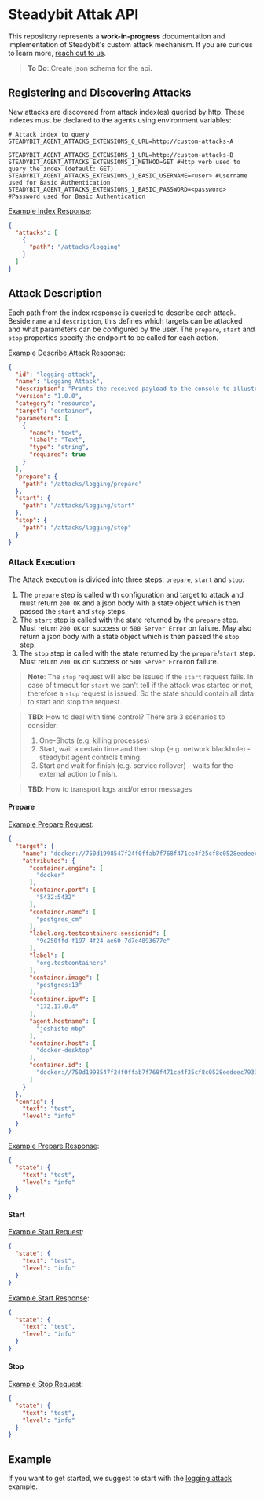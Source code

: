# Steadybit Attak API

This repository represents a **work-in-progress** documentation and implementation of Steadybit's custom attack mechanism. If you are curious to learn more,
[reach out to us](https://www.steadybit.com/contact).

> **To Do**: Create json schema for the api.

## Registering and Discovering Attacks

New attacks are discovered from attack index(es) queried by http. These indexes must be declared to the agents using environment variables:

```shell
# Attack index to query
STEADYBIT_AGENT_ATTACKS_EXTENSIONS_0_URL=http://custom-attacks-A

STEADYBIT_AGENT_ATTACKS_EXTENSIONS_1_URL=http://custom-attacks-B
STEADYBIT_AGENT_ATTACKS_EXTENSIONS_1_METHOD=GET #Http verb used to query the index (default: GET)
STEADYBIT_AGENT_ATTACKS_EXTENSIONS_1_BASIC_USERNAME=<user> #Username used for Basic Authentication  
STEADYBIT_AGENT_ATTACKS_EXTENSIONS_1_BASIC_PASSWORD=<password> #Password used for Basic Authentication
```

[Example Index Response](./typescript-api/api.d.ts#L11):

```json
{
  "attacks": [
    {
      "path": "/attacks/logging"
    }
  ]
}
```

## Attack Description

Each path from the index response is queried to describe each attack. Beside `name` and `description`, this defines which targets can be attacked and what
parameters can be configured by the user. The `prepare`, `start` and `stop` properties specify the endpoint to be called for each action.

[Example Describe Attack Response](./typescript-api/api.d.ts#L15):

```json
{
  "id": "logging-attack",
  "name": "Logging Attack",
  "description": "Prints the received payload to the console to illustrate the custom attack API.",
  "version": "1.0.0",
  "category": "resource",
  "target": "container",
  "parameters": [
    {
      "name": "text",
      "label": "Text",
      "type": "string",
      "required": true
    }
  ],
  "prepare": {
    "path": "/attacks/logging/prepare"
  },
  "start": {
    "path": "/attacks/logging/start"
  },
  "stop": {
    "path": "/attacks/logging/stop"
  }
}
```

### Attack Execution

The Attack execution is divided into three steps: `prepare`, `start` and `stop`:

1) The `prepare` step is called with configuration and target to attack and must return `200 OK` and a json body with a state object which is then passed
   the `start` and `stop` steps.
2) The `start` step is called with the state returned by the `prepare` step. Must return `200 OK` on success or `500 Server Error` on failure. May also return a
   json body with a state object which is then passed the `stop` step.
3) The `stop` step is called with the state returned by the `prepare`/`start` step. Must return `200 OK` on success or `500 Server Error`on failure.

> **Note**: The `stop` request will also be issued if the `start` request fails. In case of timeout for `start` we can't tell if the attack was started or not, therefore a `stop` request is issued. So the state should contain all data to start and stop the request.

> **TBD**: How to deal with time control? There are 3 scenarios to consider:
> 1. One-Shots (e.g. killing processes)
> 2. Start, wait a certain time and then stop (e.g. network blackhole) - steadybit agent controls timing.
> 2. Start and wait for finish (e.g. service rollover) - waits for the external action to finish.

> **TBD**: How to transport logs and/or error messages

#### Prepare

[Example Prepare Request](./typescript-api/api.d.ts#L65):

```json
{
  "target": {
    "name": "docker://750d1998547f24f0ffab7f768f471ce4f25cf8c0528eedeec79338fdf88e29fb",
    "attributes": {
      "container.engine": [
        "docker"
      ],
      "container.port": [
        "5432:5432"
      ],
      "container.name": [
        "postgres_cm"
      ],
      "label.org.testcontainers.sessionid": [
        "9c250ffd-f197-4f24-ae60-7d7e4893677e"
      ],
      "label": [
        "org.testcontainers"
      ],
      "container.image": [
        "postgres:13"
      ],
      "container.ipv4": [
        "172.17.0.4"
      ],
      "agent.hostname": [
        "joshiste-mbp"
      ],
      "container.host": [
        "docker-desktop"
      ],
      "container.id": [
        "docker://750d1998547f24f0ffab7f768f471ce4f25cf8c0528eedeec79338fdf88e29fb"
      ]
    }
  },
  "config": {
    "text": "test",
    "level": "info"
  }
}

```

[Example Prepare Response](./typescript-api/api.d.ts#L73):

```json
{
  "state": {
    "text": "test",
    "level": "info"
  }
}
```

#### Start

[Example Start Request](./typescript-api/api.d.ts#L77):

```json
{
  "state": {
    "text": "test",
    "level": "info"
  }
}
```

[Example Start Response](./typescript-api/api.d.ts#L81):

```json
{
  "state": {
    "text": "test",
    "level": "info"
  }
}
```

#### Stop

[Example Stop Request](./typescript-api/api.d.ts#L85):

```json
{
  "state": {
    "text": "test",
    "level": "info"
  }
}
```

## Example

If you want to get started, we suggest to start with the [logging attack](https://github.com/steadybit/custom-attacks/tree/main/examples/nodejs-logging-attack)
example.

